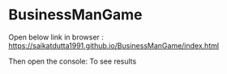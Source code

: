 # BusinessManGame

Open below link in browser : 
https://saikatdutta1991.github.io/BusinessManGame/index.html

Then open the console: To see results
